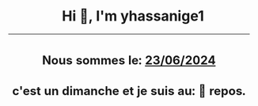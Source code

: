 <h1 align='center'>Hi 👋, I'm yhassanige1</h1>
<div align='center'>

|<h2 align='center'>Nous sommes le: <u>23/06/2024</u></h2><h2 align='center'>c'est un dimanche et je suis au: 🌴 repos.</h2>|
|---
</div>